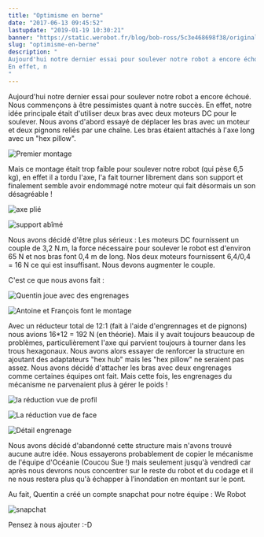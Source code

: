 ```yaml
---
title: "Optimisme en berne"
date: "2017-06-13 09:45:52"
lastupdate: "2019-01-19 10:30:21"
banner: "https://static.werobot.fr/blog/bob-ross/5c3e468698f38/original.jpg"
slug: "optimisme-en-berne"
description: " 
Aujourd'hui notre dernier essai pour soulever notre robot a encore échoué. Nous commençons à être pessimistes quant à notre succès.
En effet, n
"
---
```

Aujourd'hui notre dernier essai pour soulever notre robot a encore échoué. Nous commençons à être pessimistes quant à notre succès.
En effet, notre idée principale était d'utiliser deux bras avec deux moteurs DC pour le soulever.
Nous avons d'abord essayé de déplacer les bras avec un moteur et deux pignons reliés par une chaîne. Les bras étaient attachés à l'axe long avec un "hex pillow".

![Premier montage](https://static.werobot.fr/blog/bob-ross/5c3e468698f38/50.jpg "Premier montage")

Mais ce montage était trop faible pour soulever notre robot (qui pèse 6,5 kg), en effet il a tordu l'axe, l'a fait tourner librement dans son support et finalement semble avoir endommagé notre moteur qui fait désormais un son désagréable !

![axe plié](https://static.werobot.fr/blog/bob-ross/5c3e4687632d3/50.jpg "Axe plié")

![support abîmé](https://static.werobot.fr/blog/bob-ross/5c3e4687e60a7/50.jpg "support 'hex pillow' abîmé")

Nous avons décidé d'être plus sérieux :
Les moteurs DC fournissent un couple de 3,2 N.m, la force nécessaire pour soulever le robot est d'environ 65 N et nos bras font 0,4 m de long.
Nos deux moteurs fournissent 6,4/0,4 = 16 N ce qui est insuffisant.
Nous devons augmenter le couple.

C'est ce que nous avons fait :

![Quentin joue avec des engrenages](https://static.werobot.fr/blog/bob-ross/5c3e46885f164/50.jpg "Quentin joue avec des engrenages")

![Antoine et François font le montage](https://static.werobot.fr/blog/bob-ross/5c3e4688ca3be/50.jpg "Antoine et François font le montage")

Avec un réducteur total de 12:1 (fait à l'aide d'engrennages et de pignons) nous avions 16*12 = 192 N (en théorie).
Mais il y avait toujours beaucoup de problèmes, particulièrement l'axe qui parvient toujours à tourner dans les trous hexagonaux.
Nous avons alors essayer de renforcer la structure en ajoutant des adaptateurs  "hex hub" mais les "hex pillow" ne seraient pas assez. Nous avons décidé d'attacher les bras avec deux engrenages comme certaines équipes ont fait. Mais cette fois, les engrenages du mécanisme ne parvenaient plus à gérer le poids !

![la réduction vue de profil](https://static.werobot.fr/blog/bob-ross/5c3e46895998b/50.jpg "la réduction vue de profil")

![La réduction vue de face](https://static.werobot.fr/blog/bob-ross/5c3e4689cabfb/50.jpg "La réduction vue de face")

![Détail engrenage](https://static.werobot.fr/blog/bob-ross/5c3e468a4b79e/50.jpg "Détail engrenage")

Nous avons décidé d'abandonné cette structure mais n'avons trouvé aucune autre idée. Nous essayerons probablement de copier le mécanisme de l'équipe d'Océanie (Coucou Sue !) mais seulement jusqu'à vendredi car après nous devrons nous concentrer sur le reste du robot et du codage et il ne nous restera plus qu'à échapper à l’inondation en montant sur le pont. 

 Au fait, Quentin a créé un compte snapchat pour notre équipe : We Robot

![snapchat](https://static.werobot.fr/blog/bob-ross/5c3e468abc04a/50.jpg)

Pensez à nous ajouter :-D








    